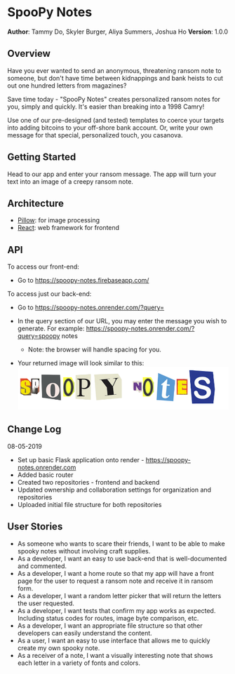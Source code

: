 # SpooPy Notes
**Author**: Tammy Do, Skyler Burger, Aliya Summers, Joshua Ho 
**Version**: 1.0.0


## Overview
Have you ever wanted to send an anonymous, threatening ransom note to someone, but don't have time between kidnappings and bank heists to cut out one hundred letters from magazines?   

Save time today - "SpooPy Notes" creates personalized ransom notes for you, simply and quickly. It's easier than breaking into a 1998 Camry!

Use one of our pre-designed (and tested) templates to coerce your targets into adding bitcoins to your off-shore bank account. Or, write your own message for that special, personalized touch, you casanova.

## Getting Started
Head to our app and enter your ransom message. The app will turn your text into an image of a creepy ransom note. 

## Architecture
- [Pillow](https://python-pillow.org/): for image processing
- [React](https://reactjs.org/): web framework for frontend

## API
<!-- Provide detailed instructions for your applications usage. This should include any methods or endpoints available to the user/client/developer. Each section should be formatted to provide clear syntax for usage, example calls including input data requirements and options, and example responses or return values. -->

To access our front-end:
- Go to https://spoopy-notes.firebaseapp.com/

To access just our back-end:
- Go to https://spoopy-notes.onrender.com/?query=

- In the query section of our URL, you may enter the message you wish to generate. For example: https://spoopy-notes.onrender.com/?query=spoopy notes

    - Note: the browser will handle spacing for you.

- Your returned image will look similar to this:
![spoopy notes in magazine cut-out style](app/assets/spoopy_notes.png)


## Change Log

08-05-2019  
- Set up basic Flask application onto render - https://spoopy-notes.onrender.com 
- Added basic router
- Created two repositories - frontend and backend
- Updated ownership and collaboration settings for organization and repositories
- Uploaded initial file structure for both repositories

## User Stories
- As someone who wants to scare their friends, I want to be able to make spooky notes without involving craft supplies.
- As a developer, I want an easy to use back-end that is well-documented and commented.
- As a developer, I want a home route so that my app will have a front page for the user to request a ransom note and receive it in ransom form.
- As a developer, I want a random letter picker that will return the letters the user requested.
- As a developer, I want tests that confirm my app works as expected. Including status codes for routes, image byte comparison, etc.
- As a developer, I want an appropriate file structure so that other developers can easily understand the content. 
- As a user, I want an easy to use interface that allows me to quickly create my own spooky note.
- As a receiver of a note, I want a visually interesting note that shows each letter in a variety of fonts and colors. 
